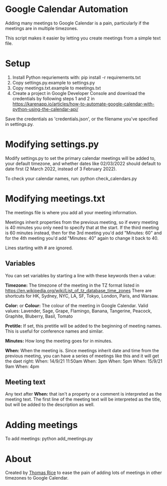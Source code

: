 # Google Calendar Automation

Adding many meetings to Google Calendar is a pain, particularly if the meetings are in multiple timezones.

This script makes it easier by letting you create meetings from a simple text file.

# Setup

1. Install Python requriements with: pip install -r requirements.txt
2. Copy settings.py.example to settings.py
3. Copy meetings.txt.example to meetings.txt
4. Create a project in Google Developer Console and download the credentials by following steps 1 and 2 in https://karenapp.io/articles/how-to-automate-google-calendar-with-python-using-the-calendar-api/

Save the credentials as 'credentials.json', or the filename you've specified in settings.py.

# Modifying settings.py

Modify settings.py to set the primary calendar meetings will be added to, your default timezone, and whether dates like 02/03/2022 should default to date first (2 March 2022, instead of 3 February 2022).

To check your calendar names, run: python check_calendars.py

# Modifying meetings.txt

The meetings file is where you add all your meeting information.

Meetings inherit properties from the previous meeting, so if every meeting is 40 minutes you only need to specify that at the start. If the third meeting is 60 minutes instead, then for the 3rd meeting you'd add "Minutes: 60" and for the 4th meeting you'd add "Minutes: 40" again to change it back to 40.

Lines starting with # are ignored.

## Variables
You can set variables by starting a line with these keywords then a value:

**Timezone:**
The timezone of the meeting in the TZ format listed in https://en.wikipedia.org/wiki/List_of_tz_database_time_zones
There are shortcuts for HK, Sydney, NYC, LA, SF, Tokyo, London, Paris, and Warsaw.

**Color:** or **Colour:**
The colour of the meeting in Google Calendar.
Valid values: Lavender, Sage, Grape, Flamingo, Banana, Tangerine, Peacock, Graphite, Bluberry, Basil, Tomato

**Pretitle:**
If set, this pretitle will be added to the beginning of meeting names.
This is useful for conference names and similar.

**Minutes:**
How long the meeting goes for in minutes.

**When:**
When the meeting is. Since meetings inherit date and time from the previous meeting, you can have a series of meetings like this and it will get the daet right:
When: 14/9/21 11:50am
When: 3pm
When: 5pm
When: 15/9/21 9am
When: 4pm

## Meeting text

Any text after **When:** that isn't a property or a comment is interpreted as the meeting text.
The first line of the meeting text will be interpreted as the title, but will be added to the description as well.

# Adding meetings

To add meetings: python add_meetings.py

# About

Created by <a href="https://www.thomasrice.com/">Thomas Rice</a> to ease the pain of adding lots of meetings in other timezones to Google Calendar.
